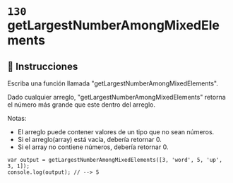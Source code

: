 # `130` getLargestNumberAmongMixedElements

## 📝 Instrucciones

Escriba una función llamada "getLargestNumberAmongMixedElements". 

Dado cualquier arreglo, "getLargestNumberAmongMixedElements" retorna el número más grande que este dentro del arreglo.

Notas:
* El arreglo puede contener valores de un tipo que no sean números.
* Si el arreglo(array) está vacía, debería retornar 0.
* Si el array no contiene números, debería retornar 0.

```Js
var output = getLargestNumberAmongMixedElements([3, 'word', 5, 'up', 3, 1]);
console.log(output); // --> 5
```